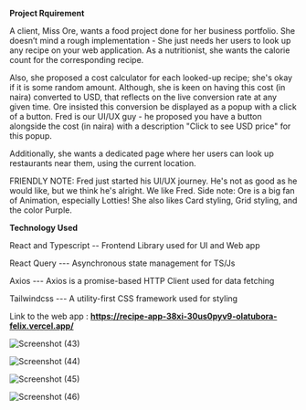 **Project Rquirement**


A client, Miss Ore, wants a food project done for her business portfolio. She doesn’t mind a rough implementation - She just needs her users to look up any recipe on your web application. As a nutritionist, she wants the calorie count for the corresponding recipe.

Also, she proposed a cost calculator for each looked-up recipe; she's okay if it is some random amount. Although, she is keen on having this cost (in naira) converted to USD, that reflects on the live conversion rate at any given time. Ore insisted this conversion be displayed as a popup with a click of a button. Fred is our UI/UX guy - he proposed you have a button alongside the cost (in naira) with a description "Click to see USD price" for this popup.

Additionally, she wants a dedicated page where her users can look up restaurants near them, using the current location.

FRIENDLY NOTE: Fred just started his UI/UX journey. He's not as good as he would like, but we think he's alright. We like Fred.
Side note: Ore is a big fan of Animation, especially Lotties! She also likes Card styling, Grid styling, and the color Purple.

**Technology Used**


React and Typescript -- Frontend Library used for UI and Web app


React Query --- Asynchronous state management for TS/Js


Axios --- Axios is a promise-based HTTP Client used for data fetching


Tailwindcss --- A utility-first CSS framework used for styling



Link to the web app : **https://recipe-app-38xi-30us0pyv9-olatubora-felix.vercel.app/**



![Screenshot (43)](https://github.com/olatubora-felix/recipe-app/assets/54618642/eb7307e6-b5e3-4635-bad4-b13b9da21601)

![Screenshot (44)](https://github.com/olatubora-felix/recipe-app/assets/54618642/c8df4db5-126d-455e-ac63-68d783adc113)

![Screenshot (45)](https://github.com/olatubora-felix/recipe-app/assets/54618642/b9a92643-c71c-48c5-8612-4caae214e230)

![Screenshot (46)](https://github.com/olatubora-felix/recipe-app/assets/54618642/1a5b13d4-1f9a-4833-8fb4-36f8f3bd7c1c)



